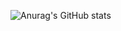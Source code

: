 ![Anurag's GitHub stats](https://github-readme-stats.vercel.app/api?username=aenoboa1&show_icons=true&theme=dracula)
